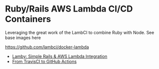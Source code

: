
# Ruby/Rails AWS Lambda CI/CD Containers

Leveraging the great work of the LambCI to combine Ruby with Node. See base images here

https://github.com/lambci/docker-lambda

* [Lamby: Simple Rails & AWS Lambda Integration](https://lamby.custominktech.com)
* [From TravisCI to GitHub Actions](https://technology.customink.com/blog/2019/09/02/from-travis-ci-to-github-actions/)
